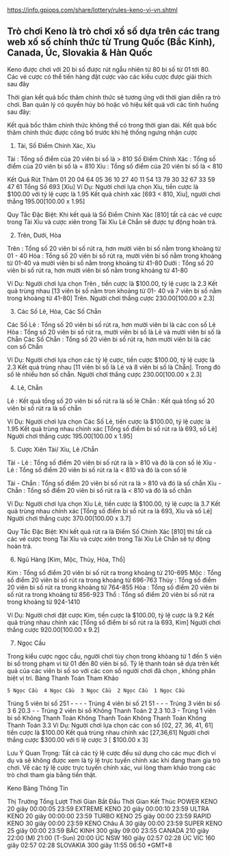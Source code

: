 https://info.gpiops.com/share/lottery/rules-keno-vi-vn.shtml
## Trò chơi Keno là trò chơi xổ số dựa trên các trang web xố số chính thức từ Trung Quốc (Bắc Kinh), Canada, Úc, Slovakia & Hàn Quốc

Keno được chơi với 20 bi số được rút ngẫu nhiên từ 80 bi số từ 01 tới 80. Các vé cược có thể tiến hàng đặt cược vào các kiểu cược được giải thích sau đây

Thời gian kết quả bốc thăm chính thức sẽ tương ứng với thời gian diễn ra trò chơi. Ban quản lý có quyền hủy bỏ hoặc vô hiệu kết quả với các tình huống sau đây:

Kết quả bốc thăm chính thức không thể có trong thời gian dài.
Kết quả bốc thăm chính thức được công bố trước khi hệ thống ngưng nhận cược

1. Tài, Số Điểm Chính Xác, Xỉu

Tài : Tổng số điểm của 20 viên bi số là > 810
Số Điểm Chính Xác : Tổng số điểm của 20 viên bi số là  = 810
Xỉu : Tổng số điểm của 20 viên bi số là < 810

Kết Quả Rút Thăm
01	20	04	64	05	36	10	27	40	11
54	13	79	30	32	67	33	59	47	61
Tổng Số	693 [Xỉu]
Ví Dụ:
Người chơi lựa chọn Xỉu, tiền cược là $100.00 với tỷ lệ cược là 1.95
Kết quả chính xác [693 < 810, Xỉu], người chơi thắng $195.00 [$100.00 x 1.95]

Quy Tắc Đặc Biệt: Khi kết quả là Số Điểm Chính Xác [810] tất cả các vé cược trong Tài Xỉu và cược xiên trong Tài Xỉu Lẻ Chẵn sẽ được tự động hoàn trả.


2. Trên, Dưới, Hòa

Trên : Tổng số 20 viên bi số rút ra, hơn mười viên bi số nằm trong khoảng từ 01 - 40
Hòa : Tổng số 20 viên bi số rút ra, mười viên bi số nằm trong khoảng từ 01-40 và mười viên bi số nằm trong khoảng từ 41-80
Dưới : Tổng số 20 viên bi số rút ra, hơn mười viên bi số nằm trong khoảng từ 41-80

Ví Dụ:
Người chơi lựa chọn Trên , tiền cược là $100.00, tỷ lệ cược là 2.3
Kết quả trùng nhau [13 viên bi số nằm tron khoảng từ 01- 40 và 7 viên bi số nằm trong khoảng từ 41-80] Trên.
Người chơi thắng cược $230.00 [$100.00 x 2.3]


3. Các Số Lẻ, Hòa, Các Số Chẵn

Các Số Lẻ : Tổng số 20 viên bi số rút ra, hơn mười viên bi là các con số Lẻ
Hòa : Tổng số 20 viên bi số rút ra, mười viên bi số là Lẻ và mười viên bi số là Chẵn
Các Số Chẵn : Tổng số 20 viên bi số rút ra, hơn mười viên bi là các con số Chẵn

Ví Dụ:
Người chơi lựa chọn các tỷ lệ cược, tiền cược $100.00, tỷ lệ cược là 2.3
Kết quả trùng nhau [11 viên bi số là Lẻ và 8 viên bi số là Chẵn]. Trong đó số lẻ nhiều hơn số chẵn.  Người chơi thắng cược $230.00 [$100.00 x 2.3]


4. Lẻ, Chẵn

Lẻ : Kết quả tổng số 20 viên bi số rút ra là số lẻ
Chẵn : Kết quả tổng số 20 viên bi số rút ra là số chẵn

Ví Dụ:
Người chơi lựa chọn Các Số Lẻ, tiền cược là $100.00, tỷ lệ cược là 1.95
Kết quả trùng nhau chính xác [Tổng số điểm bi số rút ra là 693, số Lẻ]
Người chơi thắng cược $195.00 [$100.00 x 1.95]


5. Cược Xiên Tài/ Xỉu, Lẻ /Chẵn

Tài - Lẻ : Tổng số điểm 20 viên bi số rút ra là > 810 và đó là con số lẻ
Xỉu - Lẻ : Tổng số điểm 20 viên bi số rút ra là < 810 và đó là con số lẻ

Tài - Chẵn : Tổng số điểm 20 viên bi số rút ra là > 810 và đó là số chẵn
Xỉu - Chẵn : Tổng số điểm 20 viên bi số rút ra là < 810 và đó là số chẵn

Ví Dụ:
Người chơi lựa chọn Xỉu Lẻ, tiền cược là $100.00, tỷ lệ cược là 3.7
Kết quả trùng nhau chính xác [Tổng số điểm bi số rút ra là 693, Xỉu và số Lẻ]
Người chơi thắng cược $370.00 [$100.00 x 3.7]

Quy Tắc Đặc Biệt: Khi kết quả rút ra là Điểm Số Chính Xác [810] thì tất cả các vé cược trong Tài Xỉu và cược xiên trong Tài Xỉu Lẻ Chẵn sẽ tự động hoàn trả.


6. Ngũ Hàng [Kim, Mộc, Thủy, Hỏa, Thổ]

Kim : Tổng số điểm 20 viên bi số rút ra  trong khoảng từ 210-695
Mộc : Tổng số điểm 20 viên bi số rút ra  trong khoảng từ 696-763
Thủy : Tổng số điểm 20 viên bi số rút ra  trong khoảng từ 764-855
Hỏa : Tổng số điểm 20 viên bi số rút ra  trong khoảng từ 856-923
Thổ : Tổng số điểm 20 viên bi số rút ra  trong khoảng từ 924-1410

Ví Dụ:
Người chơi đặt cược Kim, tiền cược là $100.00, tỷ lệ cược là 9.2
Kết quả trùng nhau chính xác [Tổng số điểm bi số rút ra là 693, Kim]
Người chơi thắng cược $920.00 [$100.00 x 9.2]


7. Ngọc Cầu

Trong kiểu cược ngọc cầu, người chơi tùy chọn trong khỏang từ 1 đến 5 viên bi số trong phạm vi từ 01 đến 80 viên bi số. Tỷ lệ thanh toán sẽ dựa trên kết quả của các viên bi số so với các con số người chơi đã chọn , không phân biệt vị trí.
Bảng Thanh Toán Tham Khảo

 	5 Ngọc Cầu	4 Ngọc Cầu	3 Ngọc Cầu	2 Ngọc Cầu	1 Ngọc Cầu
Trúng 5 viên bi số	251	-	-	-	-
Trúng 4 viên bi số	21	51	-	-	-
Trúng 3 viên bi số	3	6	20.3	-	-
Trúng 2 viên bi số	Không Thanh Toán	2	2.3	10.3	-
Trúng 1 viên bi số	Không Thanh Toán	Không Thanh Toán	Không Thanh Toán	Không Thanh Toán	3.3
Ví Dụ:
Người chơi lựa chọn các con số [02, 27, 36, 41, 61] tiền cược là $100.00
Kết quả trùng nhau chính xác [27,36,61]
Người chơi thắng cược $300.00 với tỉ lệ cược 3 [ $100.00 x 3]

Lưu Ý Quan Trọng: Tất cả các tỷ lệ cược đều sử dụng cho các mục đích ví dụ và sẽ không được xem là tỷ lệ trực tuyến chính xác khi đang tham gia trò chơi. Về các tỷ lệ cược trực tuyến chính xác, vui lòng tham khảo trong các trò chơi tham gia bằng tiền thật.

Keno Bảng Thông Tin

Thị Trường	Tổng Lượt	Thời Gian Bắt Đầu	Thời Gian Kết Thúc
POWER KENO	20 giây	00:00:05	23:59
EXTREME KENO	20 giây	00:00:10	23:59
ULTRA KENO	20 giây	00:00:00	23:59
TURBO KENO	25 giây	00:00	23:59
RAPID KENO	30 giây	00:00	23:59
KENO Châu Á	30 giây	00:00	23:59
SUPER KENO	25 giây	00:00	23:59
BẮC KINH	300 giây	09:00	23:55
CANADA	210 giây	22:00 (M)
21:00 (T-Sun)	20:00
ÚC NSW	160 giây	02:57	02:28
ÚC VIC	160 giây	02:57	02:28
SLOVAKIA	300 giây	11:55	06:50
*GMT+8